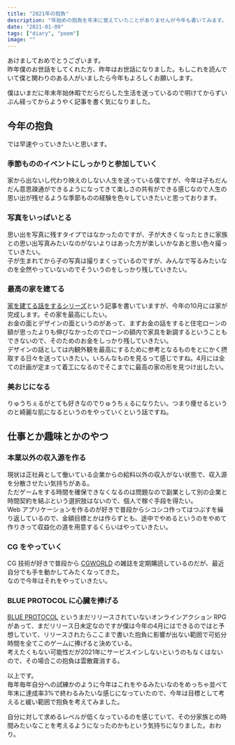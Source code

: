 ```yaml
---
title: "2021年の抱負"
description: "年始めの抱負を年末に覚えていたことがありませんが今年も書いてみます。"
date: "2021-01-09"
tags: ["diary", "poem"]
image: ""
---
```


あけましておめでとうございます。  
昨年僕のお世話をしてくれた方、昨年はお世話になりました。もしこれを読んでいて僕と関わりのある人がいましたら今年もよろしくお願いします。

僕はいまだに年末年始休暇でだらだらした生活を送っているので明けてからずいぶん経ってからようやく記事を書く気になりました。

## 今年の抱負

では早速やっていきたいと思います。

### 季節もののイベントにしっかりと参加していく

家から出ないし代わり映えのしない人生を送っている僕ですが、今年は子もだんだん意思疎通ができるようになってきて楽しさの共有ができる感じなので人生の思い出が残せるような季節ものの経験を色々していきたいと思っております。

### 写真をいっぱいとる

思い出を写真に残すタイプではなかったのですが、子が大きくなったときに家族との思い出写真みたいなのがないよりはあった方が楽しいかなあと思い色々撮っていきたい。  
子が生まれてから子の写真は撮りまくっているのですが、みんなで写るみたいなのを全然やっていないのでそういうのをしっかり残していきたい。

### 最高の家を建てる

[家を建てる話をするシリーズ](http://localhost:8000/tags/house)という記事を書いていますが、今年の10月には家が完成します。その家を最高にしたい。  
お金の面とデザインの面というのがあって、まずお金の話をすると住宅ローンの額が思ったよりも伸びなかったのでローンの額内で家具を新調するということもできないので、そのためのお金をしっかり残していきたい。  
デザインの話としては内観外観を最高にするために参考となるものをとにかく摂取する日々を送っていきたい。いろんなものを見るって感じですね。4月には全ての計画が定まって着工になるのでそこまでに最高の家の形を見つけ出したい。

### 美おじになる

りゅうちぇるがとても好きなのでりゅうちぇるになりたい。つまり痩せるというのと綺麗な肌になるというのをやっていくという話ですね。

## 仕事とか趣味とかのやつ

### 本業以外の収入源を作る

現状は正社員として働いている企業からの給料以外の収入がない状態で、収入源を分散させたい気持ちがある。  
ただゲームをする時間を確保できなくなるのは問題なので副業として別の企業と時間契約を結ぶという選択肢はないので、個人で稼ぐ手段を得たい。  
Web アプリケーションを作るのが好きで普段からシコシコ作ってはつぶすを繰り返しているので、金額目標とかは作らずとも、途中でやめるというのをやめて作りきって収益化の道を用意するくらいはやっていきたい。

### CG をやっていく

CG 技術が好きで普段から [CGWORLD](https://cgworld.jp/) の雑誌を定期購読しているのだが、最近自分でも手を動かしてみたくなってきた。  
なので今年はそれをやっていきたい。

### BLUE PROTOCOL に心臓を捧げる

[BLUE PROTOCOL](https://blue-protocol.com/) というまだリリースされていないオンラインアクション RPG があって、まだリリース日未定なのですが僕は今年の4月にはできるのではと予想していて、リリースされたらここまで書いた抱負に影響が出ない範囲で可処分時間を全てこのゲームに捧げると決めている。  
考えたくもない可能性だが2021年にサービスインしないというのもなくはないので、その場合この抱負は雲散霧消する。

以上です。  
毎年毎年自分への試練かのように今年はこれをやるみたいなのをめっちゃ並べて年末に達成率3%で終わるみたいな感じになっていたので、今年は目標として考えると緩い範囲で抱負を考えてみました。

自分に対して求めるレベルが低くなっているのを感じていて、その分家族との時間みたいなことを考えるようになったのかもという気持ちになりました。おわり。
